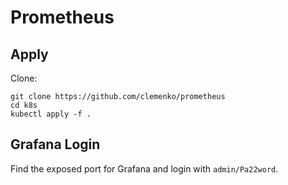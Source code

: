 # Prometheus

## Apply

  Clone:

    git clone https://github.com/clemenko/prometheus
    cd k8s
    kubectl apply -f .

## Grafana Login

Find the exposed port for Grafana and login with `admin/Pa22word`.